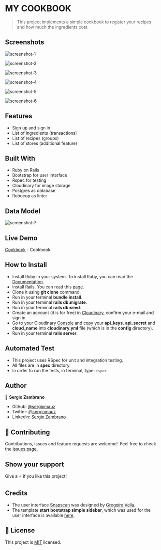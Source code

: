 # MY COOKBOOK
 > This project implements a simple cookbook to register your recipes and how much the ingredients cost.

## Screenshots
![screenshot-1](https://user-images.githubusercontent.com/36812672/83698216-7dbf0600-a5c6-11ea-9a2f-490c2294c63f.png)

![screenshot-2](https://user-images.githubusercontent.com/36812672/83698283-af37d180-a5c6-11ea-927c-aab72303c863.png)

![screenshot-3](https://user-images.githubusercontent.com/36812672/83698309-bf4fb100-a5c6-11ea-9a02-e1dd9252a12d.png)

![screenshot-4](https://user-images.githubusercontent.com/36812672/83698327-c971af80-a5c6-11ea-82b7-4c0444334b93.png)

![screenshot-5](https://user-images.githubusercontent.com/36812672/83698331-cd053680-a5c6-11ea-8920-be93ee7db775.png)

![screenshot-6](https://user-images.githubusercontent.com/36812672/83698334-cf679080-a5c6-11ea-8e93-715be56656a9.png)


## Features
- Sign up and sign in
- List of ingredients (transactions)
- List of recipes (groups)
- List of stores (additional feature)


## Built With
- Ruby on Rails
- Bootstrap for user interface
- Rspec for testing
- Cloudinary for image storage
- Postgres as database
- Rubocop as linter

## Data Model

![screenshot-7](https://user-images.githubusercontent.com/36812672/83704013-97684980-a5d6-11ea-901c-3e020b27faa0.png)

## Live Demo

[Cookbook](https://floating-anchorage-41841.herokuapp.com//) - Cookbook

## How to Install

- Install Ruby in your system. To install Ruby, you can read the [Documentation](https://www.ruby-lang.org/en/documentation/installation/).
- Install Rails. You can read this [page](https://www.theodinproject.com/courses/ruby-on-rails/lessons/your-first-rails-application-ruby-on-rails).
- Clone it using **git clone** command.
- Run in your terminal **bundle install**.
- Run in your terminal **rails db:migrate**.
- Run in your terminal **rails db:seed**.
- Create an account (it is for free) in [Cloudinary](https://cloudinary.com/users/login), confirm your e-mail and sign in.
- Go to your Cloudinary [Console](https://cloudinary.com/console/) and copy your **api_keys**, **api_secret** and **cloud_name** into **cloudinary.yml** file (which is in the **config** directory).
- Run in your terminal **rails server**.


## Automated Test

- This project uses RSpec for unit and integration testing.
- All files are in **spec** directory.
- In order to run the tests, in terminal, type: ```rspec```

## Author

👤 **Sergio Zambrano**

- Github: [@sergiomauz](https://github.com/sergiomauz)
- Twitter: [@sergiomauz](https://twitter.com/sergiomauz)
- Linkedin: [Sergio Zambrano](https://www.linkedin.com/in/sergiomauz/)

## 🤝 Contributing

Contributions, issues and feature requests are welcome!. Feel free to check the [issues page](https://github.com/sergiomauz/RoR-Capstone-Cookbook/issues).

## Show your support

Give a ⭐️ if you like this project!

## Credits

- The user interface [Snapscan](https://www.behance.net/gallery/19759151/Snapscan-iOs-design-and-branding?tracking_source=) was designed by [Gregoire Vella](https://www.behance.net/gregoirevella).
- The template **start bootstrap simple sidebar**, which was used for the user interface is available [here](https://github.com/BlackrockDigital/startbootstrap-simple-sidebar).


## 📝 License

This project is [MIT](LICENSE) licensed.